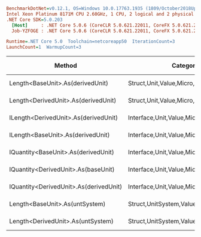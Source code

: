 ``` ini

BenchmarkDotNet=v0.12.1, OS=Windows 10.0.17763.1935 (1809/October2018Update/Redstone5)
Intel Xeon Platinum 8171M CPU 2.60GHz, 1 CPU, 2 logical and 2 physical cores
.NET Core SDK=5.0.203
  [Host]     : .NET Core 5.0.6 (CoreCLR 5.0.621.22011, CoreFX 5.0.621.22011), X64 RyuJIT
  Job-YZFOGE : .NET Core 5.0.6 (CoreCLR 5.0.621.22011, CoreFX 5.0.621.22011), X64 RyuJIT

Runtime=.NET Core 5.0  Toolchain=netcoreapp50  IterationCount=3  
LaunchCount=1  WarmupCount=3  

```
|                                 Method |                               Categories |      Mean |      Error |    StdDev |   StdErr |       Min |       Max |    Median | Ratio | MannWhitney(5%) | RatioSD |  Gen 0 | Gen 1 | Gen 2 | Allocated |
|--------------------------------------- |----------------------------------------- |----------:|-----------:|----------:|---------:|----------:|----------:|----------:|------:|---------------- |--------:|-------:|------:|------:|----------:|
|       Length&lt;BaseUnit&gt;.As(derivedUnit) |       Struct,Unit,Value,Micro,Conversion |  13.91 ns |   4.983 ns |  0.273 ns | 0.158 ns |  13.69 ns |  14.21 ns |  13.82 ns |  1.00 |            Base |    0.00 |      - |     - |     - |         - |
|    Length&lt;DerivedUnit&gt;.As(derivedUnit) |       Struct,Unit,Value,Micro,Conversion |  16.82 ns |   6.320 ns |  0.346 ns | 0.200 ns |  16.51 ns |  17.19 ns |  16.74 ns |  1.21 |               ? |    0.04 |      - |     - |     - |         - |
|   ILength&lt;DerivedUnit&gt;.As(derivedUnit) |    Interface,Unit,Value,Micro,Conversion |  19.78 ns |   7.580 ns |  0.415 ns | 0.240 ns |  19.37 ns |  20.21 ns |  19.76 ns |  1.42 |               ? |    0.04 |      - |     - |     - |         - |
|      ILength&lt;BaseUnit&gt;.As(derivedUnit) |    Interface,Unit,Value,Micro,Conversion |  19.80 ns |   1.766 ns |  0.097 ns | 0.056 ns |  19.69 ns |  19.88 ns |  19.82 ns |  1.42 |               ? |    0.03 |      - |     - |     - |         - |
|    IQuantity&lt;BaseUnit&gt;.As(derivedUnit) |    Interface,Unit,Value,Micro,Conversion |  83.67 ns |  21.488 ns |  1.178 ns | 0.680 ns |  82.39 ns |  84.72 ns |  83.89 ns |  6.02 |               ? |    0.20 |      - |     - |     - |         - |
|    IQuantity&lt;DerivedUnit&gt;.As(baseUnit) |    Interface,Unit,Value,Micro,Conversion |  88.21 ns |  30.249 ns |  1.658 ns | 0.957 ns |  86.32 ns |  89.41 ns |  88.89 ns |  6.35 |               ? |    0.24 |      - |     - |     - |         - |
| IQuantity&lt;DerivedUnit&gt;.As(derivedUnit) |    Interface,Unit,Value,Micro,Conversion | 105.72 ns |  44.618 ns |  2.446 ns | 1.412 ns | 103.58 ns | 108.39 ns | 105.20 ns |  7.61 |               ? |    0.27 |      - |     - |     - |         - |
|         Length&lt;BaseUnit&gt;.As(untSystem) | Struct,UnitSystem,Value,Micro,Conversion | 400.80 ns | 140.753 ns |  7.715 ns | 4.454 ns | 395.54 ns | 409.66 ns | 397.20 ns | 28.83 |               ? |    0.92 | 0.0099 |     - |     - |     192 B |
|      Length&lt;DerivedUnit&gt;.As(untSystem) | Struct,UnitSystem,Value,Micro,Conversion | 402.68 ns | 256.362 ns | 14.052 ns | 8.113 ns | 392.90 ns | 418.78 ns | 396.36 ns | 28.97 |               ? |    1.33 | 0.0099 |     - |     - |     192 B |
